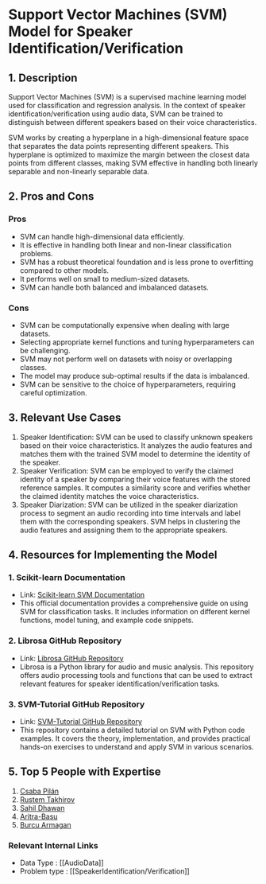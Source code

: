 # Support Vector Machines (SVM) Model for Speaker Identification/Verification

## 1. Description
Support Vector Machines (SVM) is a supervised machine learning model used for classification and regression analysis. In the context of speaker identification/verification using audio data, SVM can be trained to distinguish between different speakers based on their voice characteristics.

SVM works by creating a hyperplane in a high-dimensional feature space that separates the data points representing different speakers. This hyperplane is optimized to maximize the margin between the closest data points from different classes, making SVM effective in handling both linearly separable and non-linearly separable data.

## 2. Pros and Cons

### Pros
- SVM can handle high-dimensional data efficiently.
- It is effective in handling both linear and non-linear classification problems.
- SVM has a robust theoretical foundation and is less prone to overfitting compared to other models.
- It performs well on small to medium-sized datasets.
- SVM can handle both balanced and imbalanced datasets.

### Cons
- SVM can be computationally expensive when dealing with large datasets.
- Selecting appropriate kernel functions and tuning hyperparameters can be challenging.
- SVM may not perform well on datasets with noisy or overlapping classes.
- The model may produce sub-optimal results if the data is imbalanced.
- SVM can be sensitive to the choice of hyperparameters, requiring careful optimization.

## 3. Relevant Use Cases
1. Speaker Identification: SVM can be used to classify unknown speakers based on their voice characteristics. It analyzes the audio features and matches them with the trained SVM model to determine the identity of the speaker.
2. Speaker Verification: SVM can be employed to verify the claimed identity of a speaker by comparing their voice features with the stored reference samples. It computes a similarity score and verifies whether the claimed identity matches the voice characteristics.
3. Speaker Diarization: SVM can be utilized in the speaker diarization process to segment an audio recording into time intervals and label them with the corresponding speakers. SVM helps in clustering the audio features and assigning them to the appropriate speakers.

## 4. Resources for Implementing the Model

### 1. Scikit-learn Documentation
   - Link: [Scikit-learn SVM Documentation](https://scikit-learn.org/stable/modules/svm.html)
   - This official documentation provides a comprehensive guide on using SVM for classification tasks. It includes information on different kernel functions, model tuning, and example code snippets.

### 2. Librosa GitHub Repository
   - Link: [Librosa GitHub Repository](https://github.com/librosa/librosa)
   - Librosa is a Python library for audio and music analysis. This repository offers audio processing tools and functions that can be used to extract relevant features for speaker identification/verification tasks.

### 3. SVM-Tutorial GitHub Repository
   - Link: [SVM-Tutorial GitHub Repository](https://github.com/ksopyla/svm-tutorial)
   - This repository contains a detailed tutorial on SVM with Python code examples. It covers the theory, implementation, and provides practical hands-on exercises to understand and apply SVM in various scenarios.

## 5. Top 5 People with Expertise

1. [Csaba Pilán](https://github.com/pilancs)
2. [Rustem Takhirov](https://github.com/rustemt)
3. [Sahil Dhawan](https://github.com/sahildhawan123)
4. [Aritra-Basu](https://github.com/Aritra-Basu)
5. [Burcu Armagan](https://github.com/burcuarmagan)


 ### Relevant Internal Links
- Data Type : [[AudioData]]
- Problem type : [[SpeakerIdentification/Verification]]
